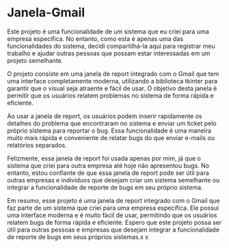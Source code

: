 # Janela-Gmail
Este projeto é uma funcionalidade de um sistema que eu criei para uma empresa específica. No entanto, como esta é apenas uma das funcionalidades do sistema, decidi compartilhá-la aqui para registrar meu trabalho e ajudar outras pessoas que possam estar interessadas em um projeto semelhante.

O projeto consiste em uma janela de report integrado com o Gmail que tem uma interface completamente moderna, utilizando a biblioteca tkinter para garantir que o visual seja atraente e fácil de usar. O objetivo desta janela é permitir que os usuários relatem problemas no sistema de forma rápida e eficiente.

Ao usar a janela de report, os usuários podem inserir rapidamente os detalhes do problema que encontraram no sistema e enviar um ticket pelo próprio sistema para reportar o bug. Essa funcionalidade é uma maneira muito mais rápida e conveniente de relatar bugs do que enviar e-mails ou relatórios separados.

Felizmente, essa janela de report foi usada apenas por mim, já que o sistema que criei para outra empresa até hoje não apresentou bugs. No entanto, estou confiante de que essa janela de report pode ser útil para outras empresas e indivíduos que desejam criar um sistema semelhante ou integrar a funcionalidade de reporte de bugs em seu próprio sistema.

Em resumo, esse projeto é uma janela de report integrado com o Gmail que faz parte de um sistema que criei para uma empresa específica. Ele possui uma interface moderna e é muito fácil de usar, permitindo que os usuários relatem bugs de forma rápida e eficiente. Espero que este projeto possa ser útil para outras pessoas e empresas que desejam integrar a funcionalidade de reporte de bugs em seus próprios sistemas.x
x
